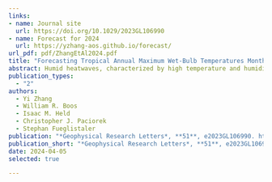 ```yaml
---
links:
- name: Journal site
  url: https://doi.org/10.1029/2023GL106990
- name: Forecast for 2024
  url: https://yzhang-aos.github.io/forecast/
url_pdf: pdf/ZhangEtAl2024.pdf
title: "Forecasting Tropical Annual Maximum Wet-Bulb Temperatures Months in Advance from the Current State of El Niño"
abstract: Humid heatwaves, characterized by high temperature and humidity combinations, challenge tropical societies. Extreme wet-bulb temperatures (TW) over tropical land are coupled to the warmest sea surface temperatures (SST) by atmospheric convection and wave dynamics. Here, we harness this coupling for seasonal forecasts of the annual maximum of daily maximum TW (TWmax). We develop a multiple linear regression model that explains 80% of variance in tropical mean TWmax and significant regional TWmax variances. The model considers warming trends and El Niño and Southern Oscillation (ENSO) indices. Looking ahead, a moderate-to-strong El Niño with an Oceanic Niño Index (ONI) of 1.5 by the end of 2023 suggests a 42% (11%, 78%) probability of breaking the tropical mean TWmax record in 2024. For an El Niño similar to 2015/2016 (ONI of 2.64), the probability escalates to 90% (50%, 99.5%). This approach also holds promise for regional TWmax predictions.
publication_types:
  - "2"
authors:
  - Yi Zhang
  - William R. Boos
  - Isaac M. Held
  - Christopher J. Paciorek
  - Stephan Fueglistaler
publication: "*Geophysical Research Letters*, **51**, e2023GL106990. https://doi.org/10.1029/2023GL106990"
publication_short: "*Geophysical Research Letters*, **51**, e2023GL106990. https://doi.org/10.1029/2023GL106990"
date: 2024-04-05
selected: true

---
```

